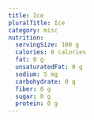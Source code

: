 ```yaml
---
title: Ice
pluralTitle: Ice
category: misc
nutrition:
  servingSize: 100 g
  calories: 0 calories
  fat: 0 g
  unsaturatedFat: 0 g
  sodium: 5 mg
  carbohydrate: 0 g
  fiber: 0 g
  sugar: 0 g
  protein: 0 g
---
```

